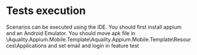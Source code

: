 # Tests execution 
Scenarios can be executed using the IDE.
You should first install appium and an Android Emulator.
You should move apk file in \Aquality.Appium.Mobile.Template\Aquality.Appium.Mobile.Template\Resources\Applications
and set email and login in feature test
